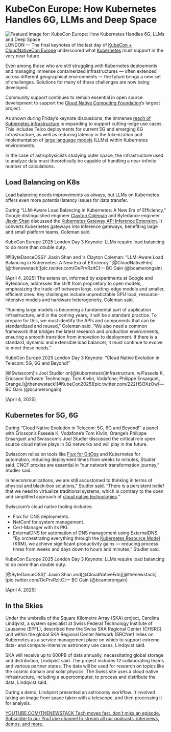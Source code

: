 # KubeCon Europe: How Kubernetes Handles 6G, LLMs and Deep Space
![Featued image for: KubeCon Europe: How Kubernetes Handles 6G, LLMs and Deep Space](https://cdn.thenewstack.io/media/2025/04/1776f030-kubecon-google-bytedance-1024x768.jpg)
LONDON — The final keynotes of the last day of [KubeCon + CloudNativeCon Europe](https://thenewstack.io/kubecon-cloudnativecon-eu-2025/) underscored what [Kubernetes](https://www.thenewstack.io/Kubernetes) must support in the very near future.

Even among those who are still struggling with Kubernetes deployments and managing immense containerized infrastructures — often extended across different geographical environments — the future brings a new set of challenges. Solutions for many of these challenges are now being developed.

Community support continues to remain essential in open source development to support the [Cloud Native Computing Foundation](https://cncf.io/?utm_content=inline+mention)’s largest project.

As shown during Friday’s keynote discussions, the immense [reach of Kubernetes infrastructure](https://thenewstack.io/day-2-kubecon-europe-keynotes-users-share-kubernetes-war-stories/) is expanding to support cutting-edge use cases. This includes Telco deployments for current 5G and emerging 6G infrastructure, as well as reducing latency in the tokenization and implementation of [large language models](https://thenewstack.io/kubecon-europe-day-1-keynote-can-observability-keep-up-with-llms/) (LLMs) within Kubernetes environments.

In the case of astrophysicists studying outer space, the infrastructure used to analyze data must theoretically be capable of handling a near-infinite number of calculations.

## Load Balancing on K8s
Load balancing needs improvements as always, but LLMs on Kubernetes offers even more potential latency issues for data transfer.

During “LLM-Aware Load Balancing in Kubernetes: A New Era of Efficiency,” Google distinguished engineer [Clayton Coleman](https://www.linkedin.com/in/claytoncoleman/) and Bytedance engineer [Jiaxin Shan](https://www.linkedin.com/in/jiaxin-shan/) discussed the [Kubernetes Gateway API Inference Extension](https://thenewstack.io/kubecon-europe-kgateway-aims-to-be-the-kubernetes-onramp/). It converts Kubernetes gateways into inference gateways, benefiting large and small platform teams, Coleman said.

KubeCon Europe 2025 London Day 3 Keynote: LLMs require load balancing to do more than double duty.

[@ByteDanceOSS]‘ Jiaxin Shan and
‘s Clayton Coleman: “LLM-Aware Load Balancing in Kubernetes: A New Era of Efficiency.”[@CloudNativeFdn][@thenewstack][pic.twitter.com/OePrvRzltC]— BC Gain (@bcamerongain)

[April 4, 2025]
The extension, informed by experiments at Google and Bytedance, addresses the shift from proprietary to open models, emphasizing the trade-off between large, cutting-edge models and smaller, efficient ones. Key challenges include unpredictable GPU load, resource-intensive models and hardware heterogeneity, Coleman said.

“Running large models is becoming a fundamental part of application infrastructure, and in the coming years, it will be a standard practice. To prepare for this, we must identify the APIs and components that can be standardized and reused,” Coleman said. “We also need a common framework that bridges the latest research and production environments, ensuring a smooth transition from innovation to deployment. If there is a standard, dynamic and extensible load balancer, it must continue to evolve to meet these needs.”

KubeCon Europe 2025 London Day 3 Keynote: “Cloud Native Evolution in Telecom: 5G, 6G and Beyond!”

[@Swisscom]‘s Joel Studler on[@kubernetesio]infrastructure, w/Faseela K, Ericsson Software Technology; Tom Kivlin, Vodafone; Philippe Ensarguet, Orange.[@thenewstack][#KubeCon2025][pic.twitter.com/222HSOXzOw]— BC Gain (@bcamerongain)

[April 4, 2025]
## Kubernetes for 5G, 6G
During “Cloud Native Evolution in Telecom: 5G, 6G and Beyond!” a panel with Ericsson’s Faseela K, Vodafone’s Tom Kivlin, Orange’s Philippe Ensarguet and Swisscom’s Joel Studler discussed the critical role open source cloud native plays in 5G networks and will play in the future.

Swisscom relies on tools like [Flux for GitOps](https://thenewstack.io/tutorial-a-gitops-deployment-with-flux-on-digitalocean-kubernetes/) and Kubernetes for automation, reducing deployment times from weeks to minutes, Studler said. CNCF proxies are essential in “our network transformation journey,” Studler said.

In telecommunications, we are still accustomed to thinking in terms of physical and black-box solutions,” Studler said. “There is a persistent belief that we need to virtualize traditional systems, which is contrary to the open and simplified approach of [cloud native technologies](https://thenewstack.io/cloud-native/).”

Swisscom’s cloud native tooling includes:

- Flux for CNS deployments.
- NetConf for system management.
- Cert-Manager with its PKI.
- ExternalDNS for automation of DNS management using ExternalDNS.
“By orchestrating everything through the [Kubernetes Resource Model](https://github.com/kubernetes/design-proposals-archive/blob/main/architecture/resource-management.md) (KRM), we achieve significant productivity gains — reducing process times from weeks and days down to hours and minutes,” Studler said.

KubeCon Europe 2025 London Day 3 Keynote: LLMs require load balancing to do more than double duty.

[@ByteDanceOSS]‘ Jiaxin Shan and[@CloudNativeFdn][@thenewstack][pic.twitter.com/OePrvRzltC]— BC Gain (@bcamerongain)

[April 4, 2025]
## In the Skies
Under the umbrella of the Square Kilometre Array (SKA) project, Carolina Lindqvist, a system specialist at Swiss Federal Technology Institute of Lausanne (EPFL), described how the Swiss SKA Regional Center (CHSRC) unit within the global SKA Regional Center Network (SRCNet) relies on Kubernetes as a service management plane on which to support extreme data- and compute-intensive astronomy use cases, Lindqvist said.

SKA will receive up to 600PB of data annually, necessitating global storage and distribution, Lindqvist said. The project includes 12 collaborating teams and various partner states. The data will be used for research on topics like the cosmic domain and solar physics. The Swiss site uses a cloud native infrastructure, including a supercomputer, to process and distribute the data, Lindqvist said.

During a demo, Lindqvist presented an astronomy workflow. It involved taking an image from space taken with a telescope, and then processing it for analysis.

[
YOUTUBE.COM/THENEWSTACK
Tech moves fast, don't miss an episode. Subscribe to our YouTube
channel to stream all our podcasts, interviews, demos, and more.
](https://youtube.com/thenewstack?sub_confirmation=1)